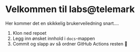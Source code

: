 # Velkommen til labs@telemark

Her kommer det en skikkelig brukerveiledning snart....

1. Klon ned repoet
2. Legg inn ønsket innhold i `docs`-mappen
3. Commit og slapp av så ordner GitHub Actions resten 🎉


